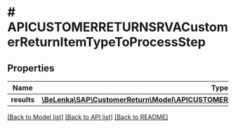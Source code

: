 # # APICUSTOMERRETURNSRVACustomerReturnItemTypeToProcessStep

## Properties

Name | Type | Description | Notes
------------ | ------------- | ------------- | -------------
**results** | [**\BeLenka\SAP\CustomerReturn\Model\APICUSTOMERRETURNSRVACustomerReturnProcessStepType[]**](APICUSTOMERRETURNSRVACustomerReturnProcessStepType.md) |  | [optional]

[[Back to Model list]](../../README.md#models) [[Back to API list]](../../README.md#endpoints) [[Back to README]](../../README.md)
